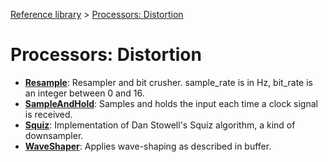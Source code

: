 [Reference library](../index.md) > [Processors: Distortion](index.md)

# Processors: Distortion

- **[Resample](resample.md)**: Resampler and bit crusher. sample_rate is in Hz, bit_rate is an integer between 0 and 16.
- **[SampleAndHold](sampleandhold.md)**: Samples and holds the input each time a clock signal is received.
- **[Squiz](squiz.md)**: Implementation of Dan Stowell's Squiz algorithm, a kind of downsampler.
- **[WaveShaper](waveshaper.md)**: Applies wave-shaping as described in buffer.
